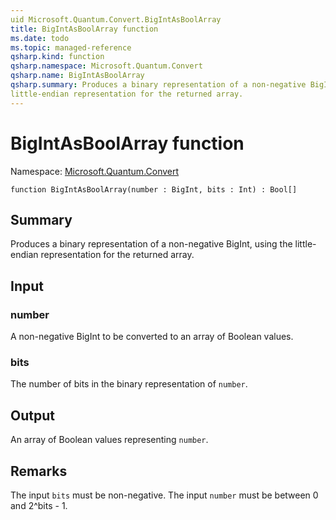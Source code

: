```yaml
---
uid Microsoft.Quantum.Convert.BigIntAsBoolArray
title: BigIntAsBoolArray function
ms.date: todo
ms.topic: managed-reference
qsharp.kind: function
qsharp.namespace: Microsoft.Quantum.Convert
qsharp.name: BigIntAsBoolArray
qsharp.summary: Produces a binary representation of a non-negative BigInt, using the
little-endian representation for the returned array.
---
```


# BigIntAsBoolArray function

Namespace: [Microsoft.Quantum.Convert](xref:Microsoft.Quantum.Convert)

```qsharp
function BigIntAsBoolArray(number : BigInt, bits : Int) : Bool[]
```

## Summary
Produces a binary representation of a non-negative BigInt, using the
little-endian representation for the returned array.

## Input
### number
A non-negative BigInt to be converted to an array of Boolean values.
### bits
The number of bits in the binary representation of `number`.

## Output
An array of Boolean values representing `number`.

## Remarks
The input `bits` must be non-negative.
The input `number` must be between 0 and 2^bits - 1.
